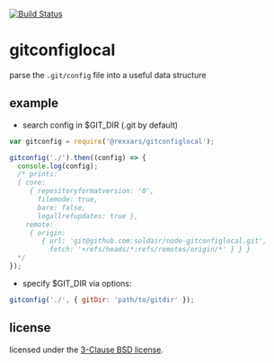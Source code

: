 [![Build Status](https://travis-ci.org/soldair/node-gitconfiglocal.svg?branch=master)](https://travis-ci.org/soldair/node-gitconfiglocal)

# gitconfiglocal

parse the `.git/config` file into a useful data structure

## example

- search config in $GIT_DIR (.git by default)

```js
var gitconfig = require('@rexxars/gitconfiglocal');

gitconfig('./').then((config) => {
  console.log(config);
  /* prints:
  { core:
     { repositoryformatversion: '0',
       filemode: true,
       bare: false,
       logallrefupdates: true },
    remote:
     { origin:
        { url: 'git@github.com:soldair/node-gitconfiglocal.git',
          fetch: '+refs/heads/*:refs/remotes/origin/*' } } }
  */
});
```

- specify $GIT_DIR via options:

```js
gitconfig('./', { gitDir: 'path/to/gitdir' });
```

## license

licensed under the [3-Clause BSD license](./LICENSE).

